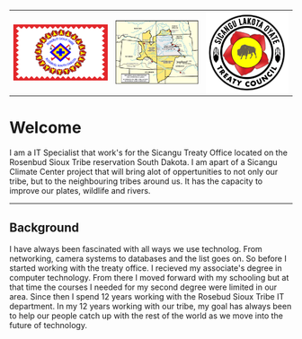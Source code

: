 <div>
     <table>
        <td> 
            <img src="./assets/rst_flag.png" align="left" width="200"/>
        </td>
        <td>
            <img src="./assets/1868_treaty_map.jpg" align="centered" width="175"/>
        </td>
        <td>
            <img src="./assets/SLTC_Logo.png" align="right" width="175"/>
        </td>
     </table>
</div>


# Welcome

I am a IT Specialist that work's for the Sicangu Treaty Office located on the Rosenbud Sioux Tribe reservation South Dakota.  I am apart of a Sicangu Climate Center project that will bring alot of oppertunities to not only our tribe, but to the neighbouring tribes around us.  It has the capacity to improve our plates, wildlife and rivers.

---

## Background

I have always been fascinated with all ways we use technolog. From networking, camera systems to databases and the list goes on. So before I started working with the treaty office. I recieved my associate's degree in computer technology. From there I moved forward with my schooling but at that time the courses I needed for my second degree were limited in our area. Since then I spend 12 years working with the Rosebud Sioux Tribe IT department. In my 12 years working with our tribe, my goal has always been to help our people catch up with the rest of the world as we move into the future of technology.  

